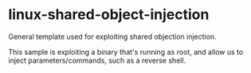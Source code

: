 # linux-shared-object-injection
General template used for exploiting shared objection injection.

This sample is exploiting a binary that's running as root, and allow us to inject parameters/commands, such as a reverse shell. 
